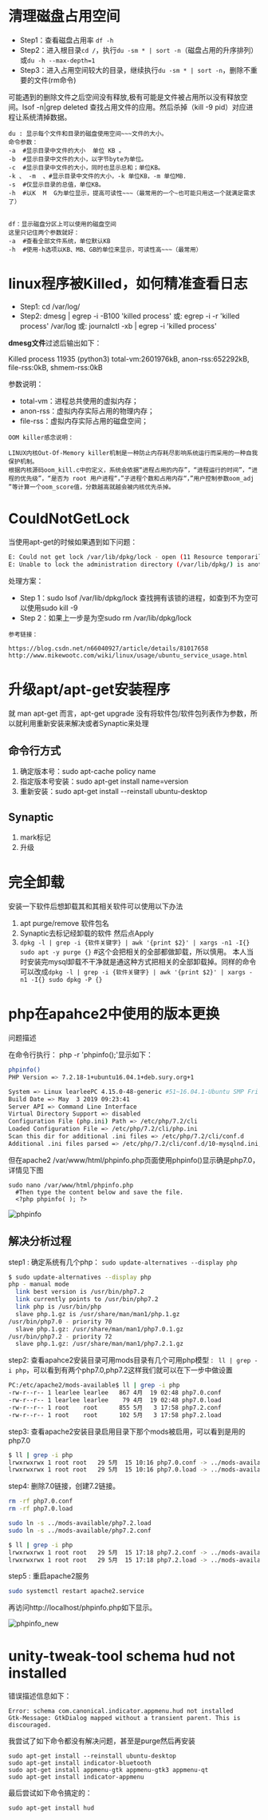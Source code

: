 # 清理磁盘占用空间

- Step1：查看磁盘占用率 ```df -h```
- Step2：进入根目录```cd /```，执行```du -sm * | sort -n```（磁盘占用的升序排列） 或```du -h --max-depth=1```
- Step3：进入占用空间较大的目录，继续执行```du -sm * | sort -n```，删除不重要的文件(rm命令)

可能遇到的删除文件之后空间没有释放,极有可能是文件被占用所以没有释放空间。lsof -n|grep deleted 查找占用文件的应用。然后杀掉（kill -9 pid）对应进程让系统清掉数据。

```
du : 显示每个文件和目录的磁盘使用空间~~~文件的大小。
命令参数：
-a  #显示目录中文件的大小  单位 KB 。
-b  #显示目录中文件的大小，以字节byte为单位。
-c  #显示目录中文件的大小，同时也显示总和；单位KB。
-k 、 -m  、#显示目录中文件的大小，-k 单位KB，-m 单位MB.
-s  #仅显示目录的总值，单位KB。
-h  #以K  M  G为单位显示，提高可读性~~~（最常用的一个~也可能只用这一个就满足需求了）


df：显示磁盘分区上可以使用的磁盘空间
这里只记住两个参数就好：
-a  #查看全部文件系统，单位默认KB
-h  #使用-h选项以KB、MB、GB的单位来显示，可读性高~~~（最常用）
```

# linux程序被Killed，如何精准查看日志

- Step1: cd /var/log/
- Step2: dmesg | egrep -i -B100 'killed process' 或: egrep -i -r 'killed process' /var/log 或: journalctl -xb | egrep -i 'killed process'

**dmesg文件**过滤后输出如下：

Killed process 11935 (python3) total-vm:2601976kB, anon-rss:652292kB, file-rss:0kB, shmem-rss:0kB

参数说明：      
- total-vm：进程总共使用的虚拟内存； 
- anon-rss：虚拟内存实际占用的物理内存； 
- file-rss：虚拟内存实际占用的磁盘空间； 

```
OOM killer感念说明：

LINUX内核Out-Of-Memory killer机制是一种防止内存耗尽影响系统运行而采用的一种自我保护机制。
根据内核源码oom_kill.c中的定义，系统会依据“进程占用的内存”，“进程运行的时间”，“进程的优先级”，“是否为 root 用户进程“，”子进程个数和占用内存“，”用户控制参数oom_adj ”等计算一个oom_score值，分数越高就越会被内核优先杀掉。
```

# CouldNotGetLock

当使用apt-get的时候如果遇到如下问题：

```bash
E: Could not get lock /var/lib/dpkg/lock - open (11 Resource temporarily unavailable)
E: Unable to lock the administration directory (/var/lib/dpkg/) is another process using it? 
```

处理方案：

- Step 1：sudo lsof /var/lib/dpkg/lock 查找拥有该锁的进程，如查到不为空可以使用sudo kill -9 <PID> 
- Step 2：如果上一步是为空sudo rm /var/lib/dpkg/lock

```
参考链接：

https://blog.csdn.net/n66040927/article/details/81017658
http://www.mikewootc.com/wiki/linux/usage/ubuntu_service_usage.html

```

# 升级apt/apt-get安装程序

就 man apt-get 而言，apt-get upgrade 没有将软件包/软件包列表作为参数，所以就利用重新安装来解决或者Synaptic来处理

## 命令行方式

1. 确定版本号：sudo apt-cache policy name
2. 指定版本号安装：sudo apt-get install name=version
3. 重新安装：sudo apt-get install --reinstall ubuntu-desktop

## Synaptic

1. mark标记
2. 升级


# 完全卸载

安装一下软件后想卸载其和其相关软件可以使用以下办法

1. apt purge/remove 软件包名
2. Synaptic去标记经卸载的软件 然后点Apply
3. ```dpkg -l | grep -i {软件关键字} | awk '{print $2}' | xargs -n1 -I{} sudo apt -y purge {}```  #这个会把相关的全部都做卸载，所以慎用。  本人当时安装完mysql卸载不干净就是通这种方式把相关的全部卸载掉。同样的命令可以改成```dpkg -l | grep -i {软件关键字} | awk '{print $2}' | xargs -n1 -I{} sudo dpkg -P {} ```


# php在apahce2中使用的版本更换

问题描述

在命令行执行： php -r 'phpinfo();'显示如下：

```bash
phpinfo()
PHP Version => 7.2.18-1+ubuntu16.04.1+deb.sury.org+1

System => Linux learleePC 4.15.0-48-generic #51~16.04.1-Ubuntu SMP Fri Apr 5 12:01:12 UTC 2019 x86_64
Build Date => May  3 2019 09:23:41
Server API => Command Line Interface
Virtual Directory Support => disabled
Configuration File (php.ini) Path => /etc/php/7.2/cli
Loaded Configuration File => /etc/php/7.2/cli/php.ini
Scan this dir for additional .ini files => /etc/php/7.2/cli/conf.d
Additional .ini files parsed => /etc/php/7.2/cli/conf.d/10-mysqlnd.ini,

```
但在apache2 /var/www/html/phpinfo.php页面使用phpinfo()显示确是php7.0，详情见下图

```
sudo nano /var/www/html/phpinfo.php
  #Then type the content below and save the file.
  <?php phpinfo( ); ?>
```
 
 ![phpinfo](pic/phpinfo.png)

## 解决分析过程

step1 : 确定系统有几个php： ```sudo update-alternatives --display php```

```bash
$ sudo update-alternatives --display php
php - manual mode
  link best version is /usr/bin/php7.2
  link currently points to /usr/bin/php7.2
  link php is /usr/bin/php
  slave php.1.gz is /usr/share/man/man1/php.1.gz
/usr/bin/php7.0 - priority 70
  slave php.1.gz: /usr/share/man/man1/php7.0.1.gz
/usr/bin/php7.2 - priority 72
  slave php.1.gz: /usr/share/man/man1/php7.2.1.gz
```
step2: 查看apahce2安装目录可用mods目录有几个可用php模型 : ``` ll | grep -i php```，可以看到有两个php7.0,php7.2这样我们就可以在下一步中做设置

```bash
PC:/etc/apache2/mods-available$ ll | grep -i php
-rw-r--r-- 1 learlee learlee   867 4月  19 02:48 php7.0.conf
-rw-r--r-- 1 learlee learlee    79 4月  19 02:48 php7.0.load
-rw-r--r-- 1 root    root      855 5月   3 17:58 php7.2.conf
-rw-r--r-- 1 root    root      102 5月   3 17:58 php7.2.load
```

step3: 查看apache2安装目录启用目录下那个mods被启用，可以看到是用的php7.0

```bash
$ ll | grep -i php
lrwxrwxrwx 1 root root   29 5月  15 10:16 php7.0.conf -> ../mods-available/php7.0.conf
lrwxrwxrwx 1 root root   29 5月  15 10:16 php7.0.load -> ../mods-available/php7.0.load
```

step4: 删除7.0链接，创建7.2链接。

```bash
rm -rf php7.0.conf
rm -rf php7.0.load

sudo ln -s ../mods-available/php7.2.load
sudo ln -s ../mods-available/php7.2.conf

$ ll | grep -i php
lrwxrwxrwx 1 root root   29 5月  15 17:18 php7.2.conf -> ../mods-available/php7.2.conf
lrwxrwxrwx 1 root root   29 5月  15 17:18 php7.2.load -> ../mods-available/php7.2.load
```

step5 : 重启apache2服务

```bash
sudo systemctl restart apache2.service
```
再访问http://localhost/phpinfo.php如下显示。

![phpinfo_new](pic/phpinfo_new.png)

# unity-tweak-tool schema hud not installed

错误描述信息如下：

```
Error: schema com.canonical.indicator.appmenu.hud not installed
Gtk-Message: GtkDialog mapped without a transient parent. This is discouraged.
```

我尝试了如下命令都没有解决问题，甚至是purge然后再安装

```
sudo apt-get install --reinstall ubuntu-desktop
sudo apt-get install indicator-bluetooth
sudo apt-get install appmenu-gtk appmenu-gtk3 appmenu-qt
sudo apt-get install indicator-appmenu
```

最后尝试如下命令搞定的：

```
sudo apt-get install hud
```